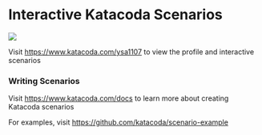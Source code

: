 # Interactive Katacoda Scenarios

[![](http://shields.katacoda.com/katacoda/ysa1107/count.svg)](https://www.katacoda.com/ysa1107 "Get your profile on Katacoda.com")

Visit https://www.katacoda.com/ysa1107 to view the profile and interactive scenarios

### Writing Scenarios
Visit https://www.katacoda.com/docs to learn more about creating Katacoda scenarios

For examples, visit https://github.com/katacoda/scenario-example
